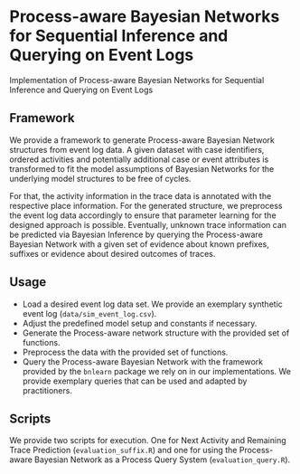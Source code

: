 # Process-aware Bayesian Networks for Sequential Inference and Querying on Event Logs
Implementation of Process-aware Bayesian Networks for Sequential Inference and Querying on Event Logs

## Framework
We provide a framework to generate Process-aware Bayesian Network structures from event log data. A given dataset with case identifiers, ordered activities and potentially additional case or event attributes is transformed to fit the model assumptions of Bayesian Networks for the underlying model structures to be free of cycles.

For that, the activity information in the trace data is annotated with the respective place information. For the generated structure, we preprocess the event log data accordingly to ensure that parameter learning for the designed approach is possible. Eventually, unknown trace information can be predicted via Bayesian Inference by querying the Process-aware Bayesian Network with a given set of evidence about known prefixes, suffixes or evidence about desired outcomes of traces.

## Usage
- Load a desired event log data set. We provide an exemplary synthetic event log (`data/sim_event_log.csv`).
- Adjust the predefined model setup and constants if necessary.
- Generate the Process-aware network structure with the provided set of functions.
- Preprocess the data with the provided set of functions.
- Query the Process-aware Bayesian Network with the framework provided by the `bnlearn` package we rely on in our implementations. We provide exemplary queries that can be used and adapted by practitioners.

## Scripts
We provide two scripts for execution. One for Next Activity and Remaining Trace Prediction (`evaluation_suffix.R`) and one for using the Process-aware Bayesian Network as a Process Query System (`evaluation_query.R`).
